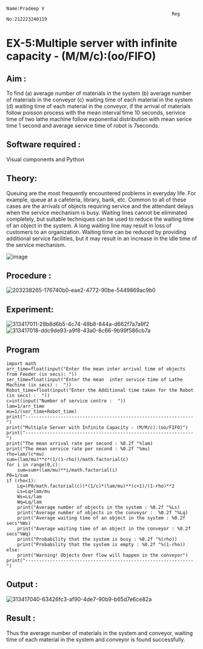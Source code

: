                                                                  Name:Pradeep V
                                                                 Reg No:212223240119
# EX-5:Multiple server with infinite capacity - (M/M/c):(oo/FIFO)
## Aim :
To find (a) average number of materials in the system (b) average number of materials in the conveyor (c) waiting time of each material in the system (d) waiting time of each material in the conveyor, if the arrival  of materials follow poisson process with the mean interval time 10 seconds, serivice time of two lathe machine follow exponential distribution with mean serice time 1 second and average service time of robot is 7seconds.

## Software required :
Visual components and Python

## Theory:
Queuing are the most frequently encountered problems in everyday life. For example, queue at a cafeteria, library, bank, etc. Common to all of these cases are the arrivals of objects requiring service and the attendant delays when the service mechanism is busy. Waiting lines cannot be eliminated completely, but suitable techniques can be used to reduce the waiting time of an object in the system. A long waiting line may result in loss of customers to an organization. Waiting time can be reduced by providing additional service facilities, but it may result in an increase in the idle time of the service mechanism.

![image](https://user-images.githubusercontent.com/103921593/203238035-1c8109bc-cbf2-4c77-baea-c5b682a752ef.png)

## Procedure :

![203238265-176740b0-eae2-4772-90be-5449869ac9b0](https://github.com/velupradeep/Muttiple-capacity-with-infinite-capacity/assets/150329341/e07915c7-90c6-4897-b0fd-e1bbb5bee03b)





## Experiment:
![313417011-28b8d6b5-4c74-48b8-844a-d662f7a7a9f2](https://github.com/velupradeep/Muttiple-capacity-with-infinite-capacity/assets/150329341/eaae1e59-65d2-4cbc-879e-48b3a4aad3da)
![313417018-ddc9de93-a9f8-43a0-8c66-9b99f586cb7a](https://github.com/velupradeep/Muttiple-capacity-with-infinite-capacity/assets/150329341/97cc0eeb-f023-4417-afef-24d850569285)



## Program
```
import math
arr_time=float(input("Enter the mean inter arrival time of objects from Feeder (in secs): "))
ser_time=float(input("Enter the mean  inter service time of Lathe Machine (in secs) :  "))
Robot_time=float(input("Enter the Additional time taken for the Robot (in secs) :  "))
c=int(input("Number of service centre :  "))
lam=1/arr_time
mu=1/(ser_time+Robot_time)
print("--------------------------------------------------------------")
print("Multiple Server with Infinite Capacity - (M/M/c):(oo/FIFO)")
print("--------------------------------------------------------------")
print("The mean arrival rate per second : %0.2f "%lam)
print("The mean service rate per second : %0.2f "%mu)
rho=lam/(c*mu)
sum=(lam/mu)**c*(1/(1-rho))/math.factorial(c)
for i in range(0,c):
    sum=sum+(lam/mu)**i/math.factorial(i)
P0=1/sum
if (rho<1):
    Lq=(P0/math.factorial(c))*(1/c)*(lam/mu)**(c+1)/(1-rho)**2
    Ls=Lq+lam/mu
    Ws=Ls/lam
    Wq=Lq/lam
    print("Average number of objects in the system : %0.2f "%Ls)
    print("Average number of objects in the conveyor :  %0.2f "%Lq)
    print("Average waiting time of an object in the system : %0.2f secs"%Ws)
    print("Average waiting time of an object in the conveyor : %0.2f secs"%Wq)
    print("Probability that the system is busy : %0.2f "%(rho))
    print("Probability that the system is empty : %0.2f "%(1-rho))
else:
    print("Warning! Objects Over flow will happen in the conveyor")
print("--------------------------------------------------------------")
```


## Output :
![313417040-63426fc3-af90-4de7-90b9-b65d7e6ce82a](https://github.com/velupradeep/Muttiple-capacity-with-infinite-capacity/assets/150329341/fbfeccfa-3c8c-47e6-8206-2da37560f188)

## Result : 
Thus the average number of materials in the system and conveyor, waiting time of each material in the system and conveyor is found successfully.

